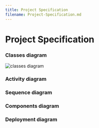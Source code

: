 ```yaml
---
title: Project Specification
filename: Project-Specification.md
---
```


# Project Specification
### Classes diagram  
![classes diagram](https://github.com/fpmi-tp2024/tpmp-rvn-lab5-the_musical_prodigy/assets/144488732/27b2c7e7-9404-44f4-9e71-01b8c3f6134c)

### Activity diagram  

### Sequence diagram  

### Components diagram  

### Deployment diagram  
